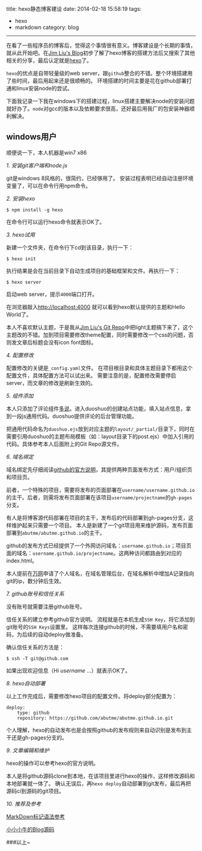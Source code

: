 title: hexo静态博客建设
date: 2014-02-18 15:58:19
tags: 
- hexo
- markdown
category: blog
---

在看了一些程序员的博客后，觉得这个事情很有意义。博客建设是个长期的事情，就从此开始吧。在[Jim Liu's Blog][1]初步了解了hexo博客的搭建方法后又搜索了其他相关的分享，最后认定就是[hexo][2]了。

`hexo`的优点是自带轻量级的web server，跟`github`整合的不错。整个环境搭建用了些时间，最后用起来还是很顺畅的。
环境搭建的时间主要是花在github部署打通和linux安装node的尝试。

下面我记录一下我在windows下的搭建过程，linux搭建主要解决node的安装问题就好办了。`node`对gcc的版本以及依赖要求很高，还好最后用我厂的包安装神器顺利解决。

<!-- more -->

## windows用户

顺便说一下，本人机器是win7 x86

*1. 安装git客户端和node.js*

git是windows 8风格的，很简约，已经够用了。
安装过程表明已经自动注册环境变量了，可以在命令行用npm命令。


*2. 安装hexo*

	$ npm install -g hexo
	
在命令行可以运行hexo命令就表示OK了。


*3. hexo试用*

新建一个文件夹，在命令行下cd到该目录，执行一下：

	$ hexo init

执行结果是会在当前目录下自动生成项目的基础框架和文件。再执行一下：

	$ hexo server

启动web server，提示`4000`端口打开。

在浏览器敲入[http://localhost:4000](http://localhost:4000)
就可以看到hexo默认提供的主题和Hello World了。

本人不喜欢默认主题，于是我从[Jim Liu's Git Repo][3]中把light主题搞下来了，这个主题改的不错。加到项目需要修改theme配置，同时需要修改一个css的问题，否则发文章后标题会没有icon font图标。

*4. 配置修改*

配置修改的关键是`_config.yaml`文件。
在项目根目录和具体主题目录下都用这个配置文件，具体配置方法可以试出来。
需要注意的是，配置修改需要停启server，而文章的修改是刷新生效的。

*5. 组件添加*

本人只添加了评论组件[多说][4]。进入duoshuo的创建站点功能，填入站点信息，拿到一段js通用代码。duoshuo提供评论的后台管理功能。

把通用代码命名为`duoshuo.ejs`放到对应主题的`layout/_partial/`目录下，同时在需要引用duoshuo的主题布局模板（如：layout目录下的post.ejs）中加入引用的代码。具体参考本人后面附上的Git Repo源文件。


*6. 域名绑定*

域名绑定先仔细阅读[github的官方说明][6]，其提供两种页面发布方式：用户/组织页和项目页。

前者，一个特殊的项目，需要将发布的页面部署在`username/username.github.io`的主干。后者，则需将发布页面部署在该项目`username/projectname`的`gh-pages`分支。

有人是将博客源代码部署在项目的主干，发布后的代码部署到gh-pages分支，这样维护起来只需要一个项目。
本人是新建了一个git项目用来维护源码，发布页面部署到`abutme/abutme.github.io`的主干。

github的发布方式已经提供了一个外网访问域名：`username.github.io`；项目页面的域名：`username.github.io/projectname`。这两种访问都路由到对应的index.html。

本人提前在[万网][5]申请了个人域名，在域名管理后台，在域名解析中增加A记录指向git的ip，数分钟后生效。

*7. github账号和信任关系*

没有账号就需要注册github账号。

信任关系的建立参考github官方说明。
流程就是在本机生成`SSH Key`，将它添加到git账号的`SSH Keys`设置里。
这样每次连接github的时候，不需要填用户名和密码，为后续的自动deploy做准备。

确认信任关系的方法是：

	$ ssh -T git@github.com
	
如果出现欢迎信息（Hi *username* ...）就表示OK了。

*8. hexo自动部署*

以上工作完成后，需要修改hexo项目的配置文件。将deploy部分配置为：
```
deploy: 
    type: github
    repository: https://github.com/abutme/abutme.github.io.git
```
个人理解，hexo的自动发布也是会按照github的发布规则来自动识别是发布到主干还是gh-pages分支的。

*9. 文章编辑和维护*

hexo的操作可以参考hexo的官方说明。

本人是将github源码clone到本地，在该项目里进行hexo的操作，这样修改源码和本地部署就一体了。
确认无误后，再`hexo deploy`自动部署到git发布，最后再把源码ci到源码的git项目。

*10. 推荐及参考*

[MarkDown标记语法参考][7]

[小小小牛的Blog源码][8]

###以上~

[1]: http://jimliu.net/2013/09/08/%E4%BD%BF%E7%94%A8hexo%E6%90%AD%E5%BB%BA%E9%9D%99%E6%80%81%E5%8D%9A%E5%AE%A2/
[2]: http://zespia.tw/hexo/
[3]: https://github.com/LiuJi-Jim/hexo-theme-light
[4]: http://duoshuo.com/
[5]: http://www.net.cn/
[6]: https://help.github.com/categories/20/articles
[7]: https://www.zybuluo.com/mdeditor
[8]: https://github.com/abutme/abutme-net